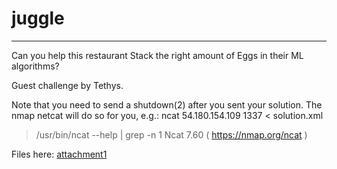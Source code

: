 # juggle

---

Can you help this restaurant Stack the right amount of Eggs in their ML algorithms?

Guest challenge by Tethys.

Note that you need to send a shutdown(2) after you sent your solution. The nmap netcat will do so for you, e.g.: ncat 54.180.154.109 1337 < solution.xml

> /usr/bin/ncat --help | grep -n 1 Ncat 7.60 ( https://nmap.org/ncat )

Files here: [attachment1](/challs/1/attach/juggling.tar.gz)
